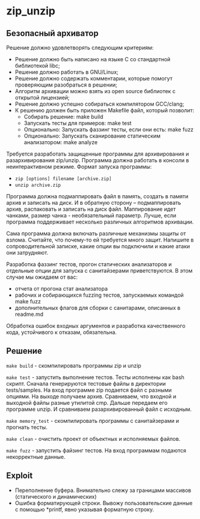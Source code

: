 # zip_unzip

## Безопасный архиватор

Решение должно удовлетворять следующим критериям:
- Решение должно быть написано на языке C со стандартной библиотекой libc;
- Решение должно работать в GNU/Linux;
- Решение должно содержать комментарии, которые помогут проверяющим разобраться в решении;
- Алгоритм архивации можно взять из open source библиотек с открытой лицензией;
- Решение должно успешно собираться компилятором GCC/clang;
- К решению должен быть приложен Makefile файл, который позволит:
  - Собирать решение: make build
  - Запускать тесты для примеров: make test
   - Опционально: Запускать фаззинг тесты, если они есть: make fuzz
   - Опционально: Запускать сканирование статическим анализатором: make analyze

Требуется разработать защищенные программы для архивирования и разархивирования zip/unzip. Программа должна работать в консоли в неинтерактивном режиме. Формат запуска программы: 
- `zip [options] filename [archive.zip]`
- `unzip archive.zip`

Программа должна подмаппировать файл в память, создать в памяти архив и записать на диск. И в обратную сторону – подмаппировать архив, распаковать и записать на диск файл. Маппирование идет чанками, размер чанка - необязательный параметр. Лучше, если программа поддерживает несколько различных алгоритмов архивации.

Сама программа должна включать различные механизмы защиты от взлома. Считайте, что почему-то ей требуется много защит. Напишите в сопроводительной записке, какие опции вы подключили и какие атаки они затрудняют.

Разработка фаззинг тестов, прогон статических анализаторов и отдельные опции для запуска с санитайзерами приветствуются. В этом случае мы ожидаем от вас:
- отчета от прогона стат анализатора
- рабочих и собирающихся fuzzing тестов, запускаемых командой make fuzz
- дополнительных флагов для сборки с санитарами, описанных в readme.md

Обработка ошибок входных аргументов и разработка качественного кода, устойчивого к отказам, обязательна.

## Решение

`make build` - скомпилировать программы zip и unzip

`make test` - запустить выполнение тестов. Тесты исполнены как bash скрипт.
Сначала генерируются тестовые файлы в директории tests/samples.
На вход программе zip подается файл c разными опциями. На выходе получаем 
архив. Сравниваем, что входной и выходной файлы разные утилитой cmp.
Дальше передаем его программе unzip. И сравниваем разархивированный файл с исходным.

`make memory_test` - скомпилировать программы с санитайзерами и прогнать тесты.

`make clean` - очистить проект от объектных и исполняемых файлов.

`make fuzz` - запустить файзинг тестов. На вход программам подаются некорректные данные.

## Exploit

- Переполнение буфера.
Внимательно слежу за границами массивов (статического и динамических)
- Ошибка форматирующей строки.
Вывожу пользовательские данные с помощью *printf, явно указывая форматную строку.
